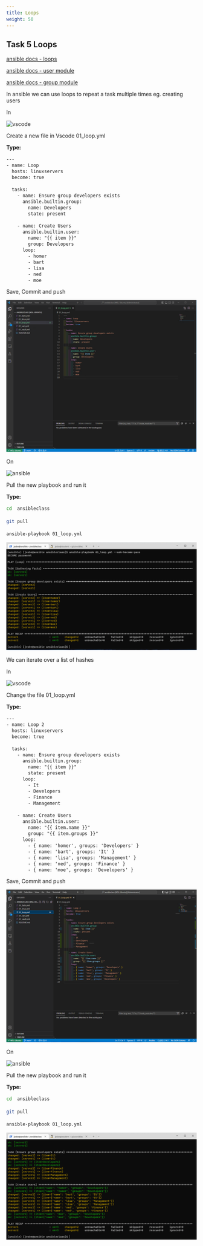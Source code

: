 ```yaml
---
title: Loops
weight: 50
---
```


## Task 5 Loops

[ansible docs - loops](https://docs.ansible.com/ansible/latest/user_guide/playbooks_loops.html)

[ansible docs - user module](https://docs.ansible.com/ansible/latest/collections/ansible/builtin/user_module.html)

[ansible docs - group module](https://docs.ansible.com/ansible/latest/collections/ansible/builtin/group_module.html)

In ansible we can use loops to repeat a task multiple times eg. creating users

In

![vscode](/images/student-vscode.png)

Create a new file in Vscode 01_loop.yml

__Type:__

```ansible
---
- name: Loop
  hosts: linuxservers
  become: true

  tasks:
    - name: Ensure group developers exists
      ansible.builtin.group:
        name: Developers
        state: present

    - name: Create Users
      ansible.builtin.user:
        name: "{{ item }}"
        group: Developers
      loop:
        - homer
        - bart
        - lisa
        - ned
        - moe

```

Save, Commit and push

![Alt text](images/001_ansible_loop_playbook.png?raw=true "ansible loop playbook")

On

![ansible](/images/ansible.png)

Pull the new playbook and run it

__Type:__

```bash
cd  ansibleclass

git pull

ansible-playbook 01_loop.yml 

```

![Alt text](images/002_ansible_loop_playbook_run.png?raw=true "ansible loop playbook run")

We can iterate over a list of hashes

In

![vscode](/images/student-vscode.png)

Change the file 01_loop.yml

__Type:__

```ansible
---
- name: Loop 2
  hosts: linuxservers
  become: true

  tasks:
    - name: Ensure group developers exists
      ansible.builtin.group:
        name: "{{ item }}"
        state: present
      loop:
        - It
        - Developers
        - Finance
        - Management

    - name: Create Users
      ansible.builtin.user:
        name: "{{ item.name }}"
        group: "{{ item.groups }}"
      loop:
        - { name: 'homer', groups: 'Developers' }
        - { name: 'bart', groups: 'It' }
        - { name: 'lisa', groups: 'Management' }
        - { name: 'ned', groups: 'Finance' }
        - { name: 'moe', groups: 'Developers' }

```

Save, Commit and push

![Alt text](images/003_ansible_loop_hash_playbook.png?raw=true "ansible loop hash playbook")

On

![ansible](/images/ansible.png)

Pull the new playbook and run it

__Type:__

```bash
cd  ansibleclass

git pull

ansible-playbook 01_loop.yml 

```

![Alt text](images/004_ansible_loop_hash_playbook_run.png?raw=true "ansible loop hash playbook run")
